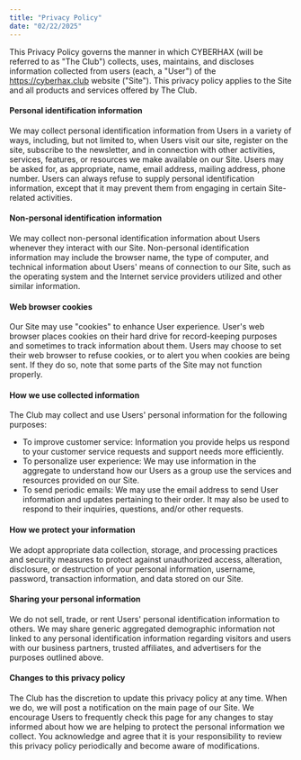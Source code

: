 ```yaml
---
title: "Privacy Policy"
date: "02/22/2025"
---
```


This Privacy Policy governs the manner in which CYBERHAX (will be referred to as "The Club") collects, uses, maintains, and discloses information collected from users (each, a "User") of the https://cyberhax.club website ("Site"). This privacy policy applies to the Site and all products and services offered by The Club.

#### Personal identification information
We may collect personal identification information from Users in a variety of ways, including, but not limited to, when Users visit our site, register on the site, subscribe to the newsletter, and in connection with other activities, services, features, or resources we make available on our Site. Users may be asked for, as appropriate, name, email address, mailing address, phone number. Users can always refuse to supply personal identification information, except that it may prevent them from engaging in certain Site-related activities.

#### Non-personal identification information
We may collect non-personal identification information about Users whenever they interact with our Site. Non-personal identification information may include the browser name, the type of computer, and technical information about Users' means of connection to our Site, such as the operating system and the Internet service providers utilized and other similar information.

#### Web browser cookies
Our Site may use "cookies" to enhance User experience. User's web browser places cookies on their hard drive for record-keeping purposes and sometimes to track information about them. Users may choose to set their web browser to refuse cookies, or to alert you when cookies are being sent. If they do so, note that some parts of the Site may not function properly.

#### How we use collected information
The Club may collect and use Users' personal information for the following purposes:
- To improve customer service: Information you provide helps us respond to your customer service requests and support needs more efficiently.
- To personalize user experience: We may use information in the aggregate to understand how our Users as a group use the services and resources provided on our Site.
- To send periodic emails: We may use the email address to send User information and updates pertaining to their order. It may also be used to respond to their inquiries, questions, and/or other requests.

#### How we protect your information
We adopt appropriate data collection, storage, and processing practices and security measures to protect against unauthorized access, alteration, disclosure, or destruction of your personal information, username, password, transaction information, and data stored on our Site.

#### Sharing your personal information
We do not sell, trade, or rent Users' personal identification information to others. We may share generic aggregated demographic information not linked to any personal identification information regarding visitors and users with our business partners, trusted affiliates, and advertisers for the purposes outlined above.

#### Changes to this privacy policy
The Club has the discretion to update this privacy policy at any time. When we do, we will post a notification on the main page of our Site. We encourage Users to frequently check this page for any changes to stay informed about how we are helping to protect the personal information we collect. You acknowledge and agree that it is your responsibility to review this privacy policy periodically and become aware of modifications.

